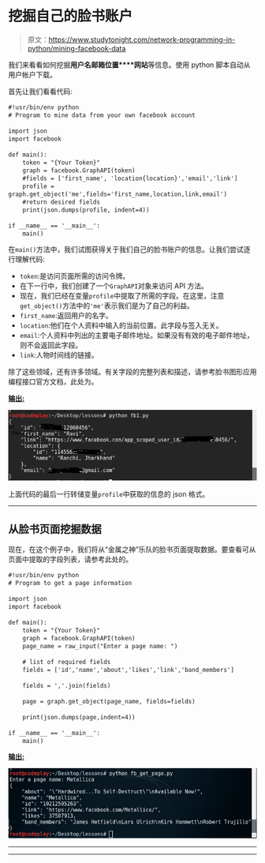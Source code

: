 # 挖掘自己的脸书账户

> 原文：<https://www.studytonight.com/network-programming-in-python/mining-facebook-data>

我们来看看如何挖掘**用户名****邮箱****位置****网站**等信息。使用 python 脚本自动从用户帐户下载。

首先让我们看看代码:

```
#!usr/bin/env python
# Program to mine data from your own facebook account

import json
import facebook

def main():
	token = "{Your Token}"
	graph = facebook.GraphAPI(token)
	#fields = ['first_name', 'location{location}','email','link']
	profile = graph.get_object('me',fields='first_name,location,link,email')	
	#return desired fields
	print(json.dumps(profile, indent=4))

if __name__ == '__main__':
	main()
```

在`main()`方法中，我们试图获得关于我们自己的脸书账户的信息。让我们尝试逐行理解代码:

*   `token`:是访问页面所需的访问令牌。
*   在下一行中，我们创建了一个`GraphAPI`对象来访问 API 方法。
*   现在，我们已经在变量`profile`中提取了所需的字段。在这里，注意`get_object()`方法中的`'me'`表示我们是为了自己的利益。
*   `first_name`:返回用户的名字。
*   `location`:他们在个人资料中输入的当前位置。此字段与签入无关。
*   `email`:个人资料中列出的主要电子邮件地址。如果没有有效的电子邮件地址，则不会返回此字段。
*   `link`:人物时间线的链接。

除了这些领域，还有许多领域。有关字段的完整列表和描述，请参考脸书图形应用编程接口官方文档，此处为。

<u>**输出:**</u>

![Mining Own Facebook Account](img/21d848cca50e623e8c12321ea5bc9331.png)

上面代码的最后一行转储变量`profile`中获取的信息的 json 格式。

* * *

## 从脸书页面挖掘数据

现在，在这个例子中，我们将从“金属之神”乐队的脸书页面提取数据。要查看可从页面中提取的字段列表，请参考此处的。

```
#!usr/bin/env python
# Program to get a page information

import json
import facebook

def main():
	token = "{Your Token}"
	graph = facebook.GraphAPI(token)
	page_name = raw_input("Enter a page name: ")

	# list of required fields
	fields = ['id','name','about','likes','link','band_members']

	fields = ','.join(fields)

	page = graph.get_object(page_name, fields=fields)

	print(json.dumps(page,indent=4))

if __name__ == '__main__':
	main()
```

<u>**输出:**</u>

![Mining Own Facebook Account](img/1912c9ae483a6ce4f26ffd7376ce2df8.png)

* * *

* * *